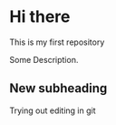 # Hi there
This is my first repository

Some Description.

## New subheading
Trying out editing in git
